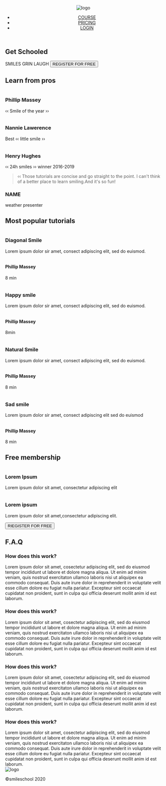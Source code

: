 <html lang="en">
    <head>
        <meta charset="utf-8">
        <meta name="viewport" content="width=device-width, intial-scale=1.0">
        <script scr="https://kit.fontawesome.com/4a2b05560.js"
    crossorigin="anonymous"></script>
    <title>Document</title>
    </head>
    <body>
    <header>
        <nav>
            <img src="https://fakeimg.pl/250x250?text=Sample=logo" alt="logo">
            <ul>
    <li><a href="#">COURSE</a></li>
    <li><a href="#">PRICING</a></li>
    <li><a href="#">LOGIN</a></li>
    </ul>   
</nav>
</header>
<main>
    <section>
        <div>
            <h1> Get Schooled</h1>
        <span> SMILES</span>
        <span>GRIN</span>
        <span>LAUGH</span>
        <BUTTON>REGISTER FOR FREE</BUTTON>
        </div>
        <div>
        <h2> Learn from pros</h2>
        <div>
        <div>
            <img src="./images/1 (3).png" alt="">
            <h3>Phillip Massey</h3>
            <p>&lsaquo;&lsaquo; Smile of the year &rsaquo;&rsaquo;</p>
        </div>
        <div>
            <img src="./images/6.png" alt="".>
            <h3>Nannie Lawerence</h3>
            <p>Best &lsaquo;&lsaquo; little smile &rsaquo;&rsaquo;</p>
        </div>
        <div>
            <img scr="./images/8.png" alt="">
            <h3>Henry Hughes</h3>
            <p>&lsaquo;&lsaquo; 24h smiles &rsaquo;&rsaquo; winner 2016-2019</p>
        </div>
    </div>
    </div>
    <div>
        <blockquote>&lsaquo;&lsaquo; Those tutorials are concise and go straight to 
the point. I can't think of a better place to learn smiling.And it's so fun! 
</blockquote>
<h3>NAME</h3>
<P>weather presenter</P>
</div>
</section>
<h2>Most popular tutorials</h2>
<div>
    <img src="./images/Bitmap (1).png" alt="">
    <h3>Diagonal Smile</h3>
    <p>Lorem ipsum dolor sir amet, consect adipiscing elit, sed do
        euismod.</p>
        <div>
            <img src="./images/1 (3).png" alt="">
            <h4>Phillip Massey</h4>
        </div>
        <div>
                    <div><i class="fa-solid fa-star"></i></div>
                    <div><i class="fa-solid fa-star"></i></div>
                    <div><i class="fa-solid fa-star"></i></div>
                    <div><i class="fa-solid fa-star"></i></div>
                    <div><i class="fa-solid fa-star"></i></div>
</div>
        <p>8 min</p>
<div>
    <img scr="./images/Bitmap (4).png" alt="">
    <h3>Happy smile</h3>
    <p>Lorem ipsum dolor sir amet, consect adipiscing elit, sed do euismod.</p>
</div>
<div>
    <img src="./images/1 (3).png" alt="">
    <h4>Phillip Massey</h4>
    </div>
    <div>
                    <div><i class="fa-solid fa-star"></i></div>
                    <div><i class="fa-solid fa-star"></i></div>
                    <div><i class="fa-solid fa-star"></i></div>
                    <div><i class="fa-solid fa-star"></i></div>
                    <div><i class="fa-solid fa-star"></i></div>
    </div>
    <p>8min</p>
    <div>
        <img scr="./images/Bitmap (3).png" alt="">
        <h3>Natural Smile</h3>
        <p>Lorem ipsum dolor sir amet, consect adipiscing elit, sed do euismod.</p>
    </div>
    <div>
       <img scr="./images/1 (3).png" alt="">
        <h4>Phillip Massey</h4>
    </div>
    <div>
                     <div><i class="fa-solid fa-star"></i></div>
                    <div><i class="fa-solid fa-star"></i></div>
                    <div><i class="fa-solid fa-star"></i></div>
                    <div><i class="fa-solid fa-star"></i></div>
                    <div><i class="fa-solid fa-star"></i></div>
    </div>
    <p>8 min</p>
</div>
<div>
    <img src="./images/Bitmap (2).png" alt="">
    <h3>Sad smile</h3>
    <p>Lorem ipsum dolor sir amet, consect adipiscing elit sed do euismod</p>
</div>
<div>
    <img scr="./images/1 (3).png" alt="">
    <h4>Phillip Massey</h4>
</div>
<div>
                     <div><i class="fa-solid fa-star"></i></div>
                    <div><i class="fa-solid fa-star"></i></div>
                    <div><i class="fa-solid fa-star"></i></div>
                    <div><i class="fa-solid fa-star"></i></div>
                    <div><i class="fa-solid fa-star"></i></div>
</div>
<p>8 min</p>
</div>
</section>  
<section>
    <h2>Free membership</h2>
    <div>
        <img src="./images/smile.svg" alt="">
        <h3>Lorem Ipsum</h3>
        <p>Lorem ipsum dolor sit amet, consectetur adipiscing elit
 </p>
    </div>
    <div>
        <img scr="./images/smile.svg" alt="">
        <h3>Lorem ipsum</h3>
        <p>Lorem ipsum dolor sit amet,consectetur adipiscing elit.
        </p>
    </div>
    <button>RIEGISTER FOR FREE</button>
</section>
<section>
    <h2>F.A.Q</h2>
    <div>
        <div>
            <div>
                <h3>How does this work?</h3>                
            </div>
            <div>
                Lorem ipsum dolor sit amet, cosectetur adipiscing
    elit, sed do eiusmod tempor incididunt ut labore et dolore magna aliqua. Ut
    enim ad minim veniam, quis nostrud exercitaton ullamco laboris nisi ut
    aliquipex ea commodo consequat. Duis aute irure dolor in reprehenderit in
    voluptate velit esse cillum dolore eu fugiat nulla pariatur. Excepteur sint
    occaecat cupidatat non proident, sunt in culpa qui officia deserunt mollit
    anim id est laborum.
            </div>
            <div>
                <h3> How does this work?</h3>
            </div>
            <div>
                Lorem ipsum dolor sit amet, cosectetur adipiscing
    elit, sed do eiusmod tempor incididunt ut labore et dolore magna aliqua. Ut
    enim ad minim veniam, quis nostrud exercitaton ullamco laboris nisi ut
    aliquipex ea commodo consequat. Duis aute irure dolor in reprehenderit in
    voluptate velit esse cillum dolore eu fugiat nulla pariatur. Excepteur sint
    occaecat cupidatat non proident, sunt in culpa qui officia deserunt mollit
    anim id est laborum. </div>
    <div>
        <h3>How does this work?</h3>
        </div>
            <div>
                 Lorem ipsum dolor sit amet, cosectetur adipiscing
    elit, sed do eiusmod tempor incididunt ut labore et dolore magna aliqua. Ut
    enim ad minim veniam, quis nostrud exercitaton ullamco laboris nisi ut
    aliquipex ea commodo consequat. Duis aute irure dolor in reprehenderit in
    voluptate velit esse cillum dolore eu fugiat nulla pariatur. Excepteur sint
    occaecat cupidatat non proident, sunt in culpa qui officia deserunt mollit
    anim id est laborum.
</div>
<div>
    <h3>
        How does this work?</h3>
</div>
<div>
                Lorem ipsum dolor sit amet, cosectetur adipiscing
    elit, sed do eiusmod tempor incididunt ut labore et dolore magna aliqua. Ut
    enim ad minim veniam, quis nostrud exercitaton ullamco laboris nisi ut
    aliquipex ea commodo consequat. Duis aute irure dolor in reprehenderit in
    voluptate velit esse cillum dolore eu fugiat nulla pariatur. Excepteur sint
    occaecat cupidatat non proident, sunt in culpa qui officia deserunt mollit
    anim id est laborum.
</div>
        </div>
    </div>
</section>
</main>
<footer>
    <section>
        <div>
            <img src="https://fakeimg.pl/250x250?text=Sample+logo"
            alt="logo">
            <div>
                <i class="fa-brands fa-facebook"></i>
                <i class="fa-brands fa-twitter"></i>
                <i class="fa-brands fa-instagram"></i>
            </div>
        </div>
        <p>&copy;smileschool 2020</p>
    </section>
</footer>   
</body>
</html>
